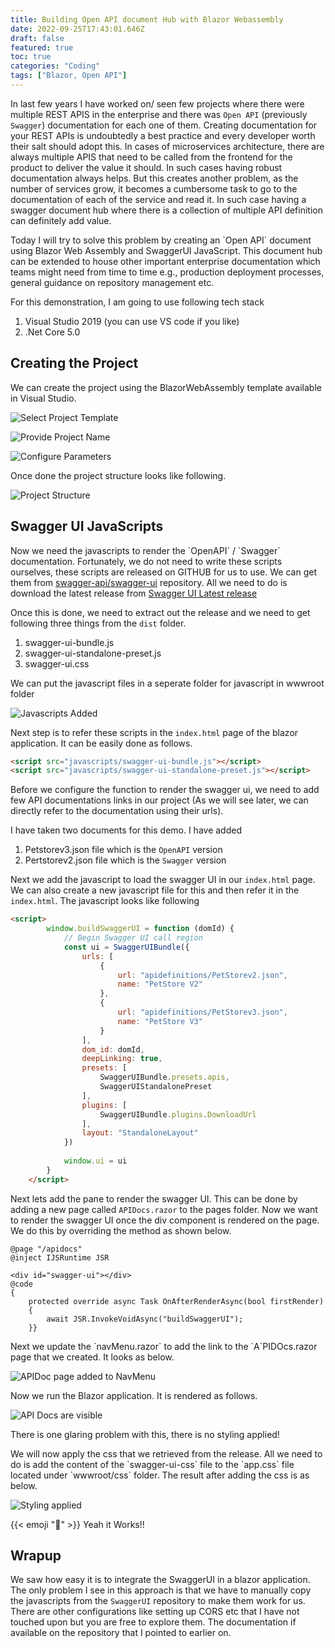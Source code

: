 ```yaml
---
title: Building Open API document Hub with Blazor Webassembly
date: 2022-09-25T17:43:01.646Z
draft: false
featured: true
toc: true
categories: "Coding"
tags: ["Blazor, Open API"]
---
```

In last few years I have worked on/ seen few projects where there were multiple REST APIS in the enterprise and there was  `Open API` (previously `Swagger`) documentation for each one of them. Creating documentation for your REST APIs is undoubtedly a best practice and every developer worth their salt should adopt this. In cases of microservices architecture, there are always multiple APIS that need to be called from the frontend for the product to deliver the value it should. In such cases having robust documentation always helps. But this creates another problem, as the number of services grow, it becomes a cumbersome task to go to the documentation of each of the service and read it. In such case having a swagger document hub where there is a collection of multiple API definition can definitely add value.

Today I will try to solve this problem by creating an \`Open API\` document using Blazor Web Assembly and SwaggerUI JavaScript. This document hub can be extended to house other important enterprise documentation which teams might need from time to time e.g., production deployment processes, general guidance on repository management etc.

For this demonstration, I am going to use following tech stack

1. Visual Studio 2019 (you can use VS code if you like)
2. .Net Core 5.0

## C﻿reating the Project

We can create the project using the BlazorWebAssembly template available in Visual Studio.

![](selectblazorprojecttemplate.png "Select Project Template")

![](projectname.png "Provide Project Name")

![](configureparameters.png "Configure Parameters")

Once done the project structure looks like following.

![](projectstructure.png "Project Structure")

## S﻿wagger UI JavaScripts

Now we need the javascripts to render the \`OpenAPI\` / \`Swagger\` documentation. Fortunately, we do not need to write these scripts ourselves, these scripts are released on GITHUB for us to use. We can get them from [swagger-api/swagger-ui](https://github.com/swagger-api/swagger-ui) repository. All we need to do is download the latest release from [Swagger UI Latest release](https://github.com/swagger-api/swagger-ui/releases/tag/v3.43.0)

O﻿nce this is done, we need to extract out the release and we need to get following three things from the `dist` folder.

1. s﻿wagger-ui-bundle.js
2. s﻿wagger-ui-standalone-preset.js
3. s﻿wagger-ui.css

W﻿e can put the javascript files in a seperate folder for javascript in wwwroot folder

![](javascriptsadded.png "Javascripts Added")

N﻿ext step is to refer these scripts in the `index.html` page of the blazor application. It can be easily done as follows.

```html
<script src="javascripts/swagger-ui-bundle.js"></script>
<script src="javascripts/swagger-ui-standalone-preset.js"></script>
```

Before we configure the function to render the swagger ui, we need to add few API documentations links in our project (As we will see later, we can directly refer to the documentation using their urls).

I﻿ have taken two documents for this demo. I have added

1. P﻿etstorev3.json file which is the `OpenAPI` version
2. P﻿ertstorev2.json file which is the `Swagger` version

N﻿ext we add the javascript to load the swagger UI in our `index.html` page. We can also create a new javascript file for this and then refer it in the `index.html`. The javascript looks like following

```html
<script>
        window.buildSwaggerUI = function (domId) {
            // Begin Swagger UI call region
            const ui = SwaggerUIBundle({
                urls: [
                    {
                        url: "apidefinitions/PetStorev2.json",
                        name: "PetStore V2"
                    },
                    {
                        url: "apidefinitions/PetStorev3.json",
                        name: "PetStore V3"
                    }
                ],
                dom_id: domId,
                deepLinking: true,
                presets: [
                    SwaggerUIBundle.presets.apis,
                    SwaggerUIStandalonePreset
                ],
                plugins: [
                    SwaggerUIBundle.plugins.DownloadUrl
                ],
                layout: "StandaloneLayout"
            })
            
            window.ui = ui
        }
    </script>
```

N﻿ext lets add the pane to render the swagger UI. This can be done by adding a new page called `APIDocs.razor` to the pages folder. Now we want to render the swagger UI once the div component is rendered on the page. We do this by overriding the method as shown below.

```razor
@page "/apidocs"
@inject IJSRuntime JSR

<div id="swagger-ui"></div>
@code
{
    protected override async Task OnAfterRenderAsync(bool firstRender)
    {
        await JSR.InvokeVoidAsync("buildSwaggerUI");
    }}
```

N﻿ext we update the \`navMenu.razor\` to add the link to the \`A\`PIDOcs.razor page that we created. It looks as below.

![](navmenu.png "APIDoc page added to NavMenu")

N﻿ow we run the Blazor application. It is rendered as follows.

![](output1.gif "API Docs are visible")

T﻿here is one glaring problem with this, there is no styling applied!

W﻿e will now apply the css that we retrieved from the release. All we need to do is add the content of the \`swagger-ui-css\` file to the \`app.css\` file located under \`wwwroot/css\` folder. The result after adding the css is as below.

![](beautifiedoutput.gif "Styling applied")

{{< emoji ":metal:" >}} Yeah it Works!!

## Wrapup
We saw how easy it is to integrate the SwaggerUI in a blazor application. The only problem I see in this approach is that we have to manually copy the javascripts from the `SwaggerUI` repository to make them work for us. There are other configurations like setting up CORS etc that I have not touched upon but you are free to explore them. The documentation if available on the repository that I pointed to earlier on.
